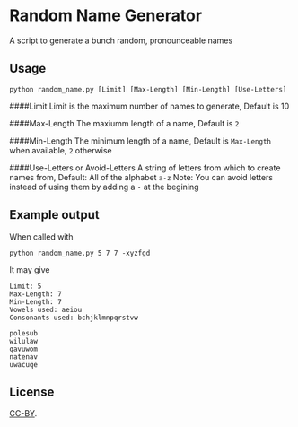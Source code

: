 # Random Name Generator

A script to generate a bunch random, pronounceable names


## Usage

    python random_name.py [Limit] [Max-Length] [Min-Length] [Use-Letters]
	
####Limit
Limit is the maximum number of names to generate, Default is 10
	
####Max-Length
The maxiumm length of a name, Default is `2`
	
####Min-Length
The minimum length of a name, Default is `Max-Length` when available, `2` otherwise
	
####Use-Letters or Avoid-Letters
A string of letters from which to create names from, Default: All of the alphabet `a-z`
Note: You can avoid letters instead of using them by adding a `-` at the begining


## Example output

When called with
    
    python random_name.py 5 7 7 -xyzfgd
    
It may give

    Limit: 5
    Max-Length: 7
    Min-Length: 7
    Vowels used: aeiou
    Consonants used: bchjklmnpqrstvw

    polesub
    wilulaw
    qavuwom
    natenav
    uwacuqe

## License
[CC-BY](http://creativecommons.org/licenses/by/3.0/).
